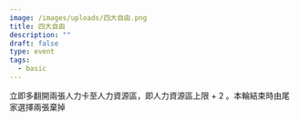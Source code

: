 ```yaml
---
image: /images/uploads/四大自由.png
title: 四大自由
description: ""
draft: false
type: event
tags:
  - basic
---
```

立即多翻開兩張人力卡至人力資源區，即人力資源區上限 + 2 。本輪結束時由尾家選擇兩張棄掉